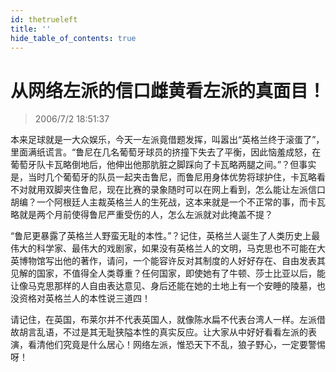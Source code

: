 ```yaml
---
id: thetrueleft
title: ''
hide_table_of_contents: true
---
```


# 从网络左派的信口雌黄看左派的真面目！

> 2006/7/2 18:51:37

本来足球就是一大众娱乐，今天一左派竟借题发挥，叫嚣出“英格兰终于滚蛋了”，里面满纸谎言。“鲁尼在几名葡萄牙球员的挤撞下失去了平衡，因此恼羞成怒，在葡萄牙队卡瓦略倒地后，他伸出他那肮脏之脚踩向了卡瓦略两腿之间。”？但事实是，当时几个葡萄牙的队员一起夹击鲁尼，而鲁尼用身体优势将球护住，卡瓦略看不对就用双脚夹住鲁尼，现在比赛的录象随时可以在网上看到，怎么能让左派信口胡编？一个阿根廷人主裁英格兰人的生死战，这本来就是一个不正常的事，而卡瓦略就是两个月前使得鲁尼严重受伤的人，怎么左派就对此掩盖不提？

“鲁尼更暴露了英格兰人野蛮无耻的本性。”？记住，英格兰人诞生了人类历史上最伟大的科学家、最伟大的戏剧家，如果没有英格兰人的文明，马克思也不可能在大英博物馆写出他的著作，请问，一个能容许反对其制度的人好好存在、自由发表其见解的国家，不值得全人类尊重？任何国家，即使她有了牛顿、莎士比亚以后，能让像马克思那样的人自由表达意见、身后还能在她的土地上有一个安睡的陵墓，也没资格对英格兰人的本性说三道四！

请记住，在英国，布莱尔并不代表英国人，就像陈水扁不代表台湾人一样。左派借故胡言乱语，不过是其无耻狭隘本性的真实反应。让大家从中好好看看左派的表演，看清他们究竟是什么居心！网络左派，惟恐天下不乱，狼子野心，一定要警惕呀！